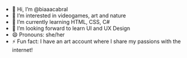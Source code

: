 - 👋 Hi, I’m @biaaacabral
- 💞️ I’m interested in videogames, art and nature
- 🌱 I’m currently learning HTML, CSS, C#
- 👀 I’m looking forward to learn UI and UX Design 
- 😄 Pronouns: she/her
- ⚡ Fun fact: I have an art account where I share my passions with the internet!

<!---
biaaacabral/biaaacabral is a ✨ special ✨ repository because its `README.md` (this file) appears on your GitHub profile.
You can click the Preview link to take a look at your changes.
--->

